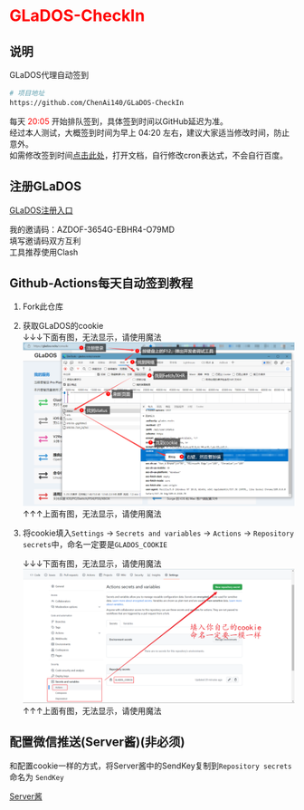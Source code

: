 # <font color="red">GLaDOS-CheckIn</font>

## 说明  
GLaDOS代理自动签到  
```bash
# 项目地址
https://github.com/ChenAi140/GLaDOS-CheckIn
```
每天 <font color="red">20:05</font> 开始排队签到，具体签到时间以GitHub延迟为准。  
经过本人测试，大概签到时间为早上 04:20 左右，建议大家适当修改时间，防止意外。  
如需修改签到时间[点击此处](./.github/workflows/GLaDOS_CheckIn.yml)，打开文档，自行修改cron表达式，不会自行百度。  

## 注册GLaDOS

[GLaDOS注册入口](https://github.com/glados-network/GLaDOS)  

我的邀请码：AZDOF-3654G-EBHR4-O79MD  
填写邀请码双方互利  
工具推荐使用Clash  


## Github-Actions每天自动签到教程  

1. Fork此仓库  
2. 获取GLaDOS的cookie  
    ↓↓↓下面有图，无法显示，请使用魔法  
    ![](./GLaDOS/images/获取cookie.png)  
    ↑↑↑上面有图，无法显示，请使用魔法  

3. 将cookie填入`Settings` -> `Secrets and variables` -> `Actions` -> `Repository secrets`中，命名一定要是`GLADOS_COOKIE`  

    ↓↓↓下面有图，无法显示，请使用魔法  
    ![](./GLaDOS/images/配置cookie.png)  
    ↑↑↑上面有图，无法显示，请使用魔法  


## 配置微信推送(Server酱)(非必须)  

和配置cookie一样的方式，将Server酱中的SendKey复制到`Repository secrets`命名为 `SendKey`  

[Server酱](https://sct.ftqq.com/)  
